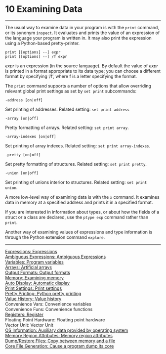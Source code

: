 # 10 Examining Data

----

The usual way to examine data in your program is with the ``print`` command, or its synonym ``inspect``. It evaluates and prints the value of an expression of the language your program is written in. It may also print the expression using a Python-based pretty-printer.

```
print [[options] --] expr
print [[options] --] /f expr
```
_expr_ is an expression (in the source language). By default the value of _expr_ is printed in a format appropriate to its data type; you can choose a different format by specifying ‘/f’, where f is a letter specifying the format.

The ``print`` command supports a number of options that allow overriding relevant global print settings as set by ``set print`` subcommands:

```
-address [on|off]
```
Set printing of addresses. Related setting: ``set print address``

```
-array [on|off]
```
Pretty formatting of arrays. Related setting: ``set print array``.

```
-array-indexes [on|off]
```
Set printing of array indexes. Related setting: ``set print array-indexes``.

```
-pretty [on|off]
```
Set pretty formatting of structures. Related setting: ``set print pretty``.

```
-union [on|off]
```
Set printing of unions interior to structures. Related setting: ``set print union``.


A more low-level way of examining data is with the ``x`` command. It examines data in memory at a specified address and prints it in a specified format.

If you are interested in information about types, or about how the fields of a struct or a class are declared, use the ``ptype exp`` command rather than ``print``.

Another way of examining values of expressions and type information is through the Python extension command ``explore``.

----

[Expressions: Expressions](./10_1_Expressions.md)<br />
[Ambiguous Expressions: Ambiguous Expressions](./10_2_Ambiguous_Expressions.md)<br />
[Variables: Program variables](./10_3_Program_Variables.md)<br />
[Arrays: Artificial arrays](./10_4_Artificial_Arrays.md)<br />
[Output Formats: Output formats](./10_5_Output_Formats.md)<br />
[Memory: Examining memory](./10_6_Examining_Memory.md)<br />
[Auto Display: Automatic display](./10_7_Automatic_Display.md)<br />
[Print Settings: Print settings](./10_8_Print_Settings.md)<br />
[Pretty Printing: Python pretty printing](./10_9_Pretty_Printing.md)<br />
[Value History: Value history](./10_10_Value_History.md)<br />
Convenience Vars: Convenience variables<br />
Convenience Funs: Convenience functions<br />
[Registers: Register](./10_13_Registers.md)<br />
Floating Point Hardware: Floating point hardware<br />
Vector Unit: Vector Unit<br />
[OS Information: Auxiliary data provided by operating system](./10_16_OS_Aux_Info.md)<br />
[Memory Region Attributes: Memory region attributes](./10_17_Memory_Region_Attributes.md)<br />
[Dump/Restore Files: Copy between memory and a file](./10_18_Copy_Between_Memory_and_a_File.md)<br />
[Core File Generation: Cause a program dump its core ](./10_19_Core_Files.md)<br />
